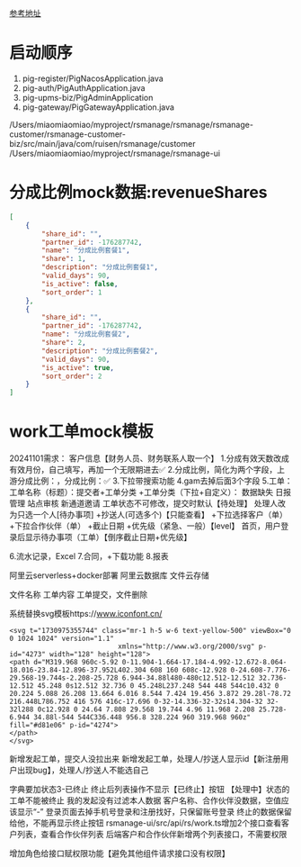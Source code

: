 
[参考地址](https://www.yuque.com/pig4cloud/pig/yhixg0ol9cp4qbb8)

# 启动顺序
1. pig-register/PigNacosApplication.java 
2. pig-auth/PigAuthApplication.java   
3. pig-upms-biz/PigAdminApplication
4. pig-gateway/PigGatewayApplication.java

/Users/miaomiaomiao/myproject/rsmanage/rsmanage/rsmanage-customer/rsmanage-customer-biz/src/main/java/com/ruisen/rsmanage/customer
/Users/miaomiaomiao/myproject/rsmanage/rsmanage-ui

# 分成比例mock数据:revenueShares
```json
[
    {
        "share_id": "",
        "partner_id": -176287742,
        "name": "分成比例套餐1",
        "share": 1,
        "description": "分成比例套餐1",
        "valid_days": 90,
        "is_active": false,
        "sort_order": 1
    },
    {
        "share_id": "",
        "partner_id": -176287742,
        "name": "分成比例套餐2",
        "share": 2,
        "description": "分成比例套餐2",
        "valid_days": 90,
        "is_active": true,
        "sort_order": 2
    }
]
```


# work工单mock模板


20241101需求：
客户信息【财务人员、财务联系人取一个】
1.分成有效天数改成有效月份，自己填写，再加一个无限期进去✅
2.分成比例，简化为两个字段，上游分成比例：，分成比例：✅
3.下拉带搜索功能
4.gam去掉后面3个字段
5.工单：
    工单名称（标题）：提交者+工单分类
    +工单分类（下拉+自定义）：
        数据缺失
        日报管理
        站点审核
        新通道邀请
    工单状态不可修改，提交时默认【待处理】
    处理人改为只选一个人[待办事项]
    +抄送人(可选多个)【只能查看】
    +下拉选择客户（单）
    +下拉合作伙伴（单）
    +截止日期
    +优先级（紧急、一般）【level】
    首页，用户登录后显示待办事项（工单）【倒序截止日期+优先级】

6.流水记录，Excel
7.合同，+下载功能
8.报表

阿里云serverless+docker部署
阿里云数据库
文件云存储

文件名称
工单内容
工单提交，文件删除

系统替换svg模板https://www.iconfont.cn/
```
<svg t="1730975355744" class="mr-1 h-5 w-6 text-yellow-500" viewBox="0 0 1024 1024" version="1.1"
						   xmlns="http://www.w3.org/2000/svg" p-id="4273" width="128" height="128">
<path d="M319.968 960c-5.92 0-11.904-1.664-17.184-4.992-12.672-8.064-18.016-23.84-12.896-37.952L402.304 608 160 608c-12.928 0-24.608-7.776-29.568-19.744s-2.208-25.728 6.944-34.88l480-480c12.512-12.512 32.736-12.512 45.248 0s12.512 32.736 0 45.248L237.248 544 448 544c10.432 0 20.224 5.088 26.208 13.664 6.016 8.544 7.424 19.456 3.872 29.28l-78.72 216.448L786.752 416 576 416c-17.696 0-32-14.336-32-32s14.304-32 32-32l288 0c12.928 0 24.64 7.808 29.568 19.744 4.96 11.968 2.208 25.728-6.944 34.88l-544 544C336.448 956.8 328.224 960 319.968 960z" fill="#d81e06" p-id="4274">
</path>
</svg>
```

新增发起工单，提交人没拉出来
新增发起工单，处理人/抄送人显示id【新注册用户出现bug】，处理人/抄送人不能选自己

字典要加状态3-已终止
终止后列表操作不显示【已终止】按钮
【处理中】状态的工单不能被终止
我的发起没有过滤本人数据
客户名称、合作伙伴没数据，空值应该显示“-”
登录页面去掉手机号登录和注册找好，只保留账号登录
终止的数据保留给他，不能再显示终止按钮
rsmanage-ui/src/api/rs/work.ts增加2个接口查看客户列表，查看合作伙伴列表
后端客户和合作伙伴新增两个列表接口，不需要权限


增加角色给接口赋权限功能【避免其他组件请求接口没有权限】